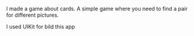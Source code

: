 I made a game about cards. A simple game where you need to find a pair for different pictures.

I used UIKit for bild this app
